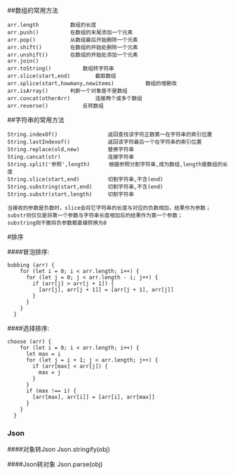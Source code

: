 ##数组的常用方法
	
	arr.length  		数组的长度
	arr.push()    		在数组的末尾添加一个元素
	arr.pop()    		从数组最后开始删除一个元素
	arr.shift()   		在数组的开始处删除一个元素
	arr.unshift()  		在数组的开始处添加一个元素
	arr.join()
	arr.toString()    		数组转字符串
	arr.slice(start,end)  		截取数组
	arr.splice(start,howmany,newitems)			数组的增删改
	arr.isArray()		判断一个对象是不是数组	
	arr.concat(otherArr)		连接两个或多个数组
	arr.reverse() 			反转数组


##字符串的常用方法

	String.indexOf()				返回查找该字符正数第一在字符串的索引位置
	String.lastIndexof()			返回该字符最后一个在字符串的索引位置
	String.replace(old,new)			替换字符串
	Sting.cancat(str)				连接字符串
	String.split('参照',length)	   根据参照分割字符串,成为数组,length是数组的长度
	String.slice(start,end)			切割字符串,不含(end)
	String.substring(start,end)		切割字符串,不含(end)
	String.substr(start,length)		切割字符串

	当接收的参数是负数时，slice会将它字符串的长度与对应的负数相加，结果作为参数；
	substr则仅仅是将第一个参数与字符串长度相加后的结果作为第一个参数；
	substring则干脆将负参数都直接转换为0


#排序

####冒泡排序:
	
	
	bubbing (arr) {
        for (let i = 0; i < arr.length; i++) {
          for (let j = 0; j < arr.length - i; j++) {
            if (arr[j] > arr[j + 1]) {
              [arr[j], arr[j + 1]] = [arr[j + 1], arr[j]]
            }
          }
        }
      }	

####选择排序:

	choose (arr) {
        for (let i = 0; i < arr.length; i++) {
          let max = i
          for (let j = i + 1; j < arr.length; j++) {
            if (arr[max] < arr[j]) {
              max = j
            }
          }
          if (max !== i) {
            [arr[max], arr[i]] = [arr[i], arr[max]]
          }
        }
      }


### Json

####对象转Json
	Json.stringify(obj)

####Json转对象
	Json.parse(obj)